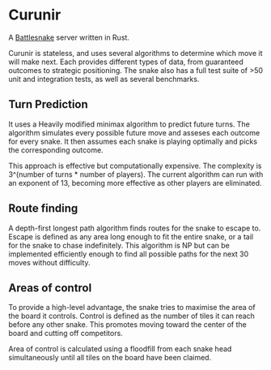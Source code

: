 # Curunir

A [Battlesnake](https://play.battlesnake.com) server written in Rust.

Curunir is stateless, and uses several algorithms to determine which move it will
make next. Each provides different types of data, from guaranteed outcomes to
strategic positioning. The snake also has a full test suite of >50 unit and integration
tests, as well as several benchmarks.

## Turn Prediction
It uses a Heavily modified minimax algorithm to predict future turns.
The algorithm simulates every possible future move and asseses each outcome
for every snake. It then assumes each snake is playing optimally and picks
the corresponding outcome.

This approach is effective but computationally expensive. The complexity is
3^(number of turns * number of players). The current algorithm can run with an
exponent of 13, becoming more effective as other players are eliminated.

## Route finding
A depth-first longest path algorithm finds routes for the snake to escape to.
Escape is defined as any area long enough to fit the entire snake, or a tail
for the snake to chase indefinitely. This algorithm is NP but can be implemented
efficiently enough to find all possible paths for the next 30 moves without difficulty.

## Areas of control
To provide a high-level advantage, the snake tries to maximise the area of the
board it controls. Control is defined as the number of tiles it can reach before
any other snake. This promotes moving toward the center of the board and cutting
off competitors.

Area of control is calculated using a floodfill from each snake head simultaneously
until all tiles on the board have been claimed.
